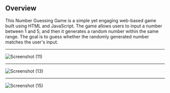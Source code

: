<h2>Overview</h2>

This Number Guessing Game is a simple yet engaging web-based game built using HTML and JavaScript. The game allows users to input a number between 1 and 5, and then it generates a random number within the same range. The goal is to guess whether the randomly generated number matches the user's input.<br><hr>
![Screenshot (11)](https://github.com/RoshanSinhabahu/NumberGame/assets/54637504/7f573ce4-4194-47ae-8d45-e7428c4d0df4)<hr>
![Screenshot (13)](https://github.com/RoshanSinhabahu/NumberGame/assets/54637504/2fca1d92-5688-4bad-9ed0-18b40c4b3312)<hr>
![Screenshot (15)](https://github.com/RoshanSinhabahu/NumberGame/assets/54637504/4fd58cb4-6a4a-4dcf-8dd9-c6bc0f6c6ebd)
